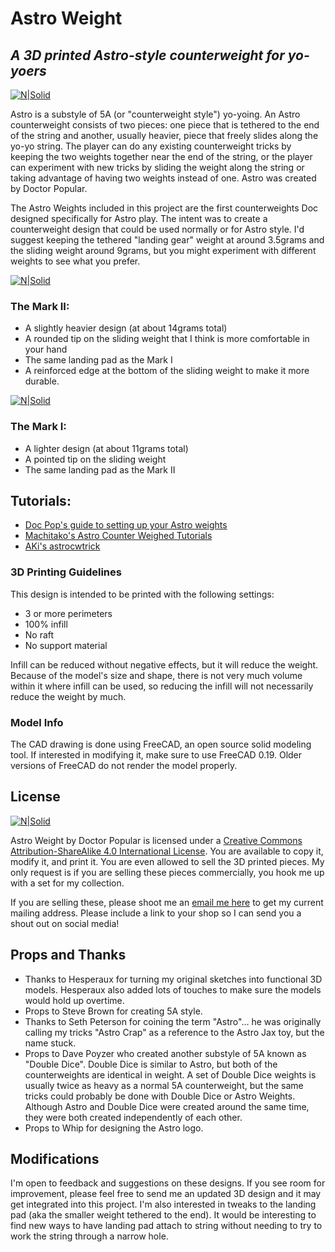 # Astro Weight
## _A 3D printed Astro-style counterweight for yo-yoers_
[![N|Solid](https://doctorpopular.com/wp-content/uploads/2021/04/astro-logo.jpg)](http://doctorpopular.com/)

Astro is a substyle of 5A (or "counterweight style") yo-yoing. An Astro counterweight consists of two pieces: one piece that is tethered to the end of the string and another, usually heavier, piece that freely slides along the yo-yo string. The player can do any existing counterweight tricks by keeping the two weights together near the end of the string, or the player can experiment with new tricks by sliding the weight along the string or taking advantage of having two weights instead of one. Astro was created by Doctor Popular.

The Astro Weights included in this project are the first counterweights Doc designed specifically for Astro play. The intent was to create a counterweight design that could be used normally or for Astro style. I'd suggest keeping the tethered "landing gear" weight at around 3.5grams and the sliding weight around 9grams, but you might experiment with different weights to see what you prefer. 

[![N|Solid](https://doctorpopular.com/wp-content/uploads/2021/04/astro-mark-II-sketch.jpg)](http://doctorpopular.com/)

### The Mark II:
- A slightly heavier design (at about 14grams total)
- A rounded tip on the sliding weight that I think is more comfortable in your hand
- The same landing pad as the Mark I
- A reinforced edge at the bottom of the sliding weight to make it more durable.

[![N|Solid](https://doctorpopular.com/wp-content/uploads/2021/04/astro-mark-I-sketch.jpg)](http://doctorpopular.com/)

### The Mark I:
- A lighter design (at about 11grams total)
- A pointed tip on the sliding weight
- The same landing pad as the Mark II

## Tutorials:
- [Doc Pop's guide to setting up your Astro weights](https://youtu.be/wQupSLYuWQs)
- [Machitako's Astro Counter Weighed Tutorials](https://www.youtube.com/playlist?list=PLLrHQBQFp_ZvTVTo8tXJSLU38VtYvn79C)
- [AKi's astrocwtrick](https://www.youtube.com/playlist?list=PLhjLHjTw39DduBlBimCz5aYBEVQA1N66R)

### 3D Printing Guidelines
This design is intended to be printed with the following settings:
- 3 or more perimeters
- 100% infill
- No raft
- No support material

Infill can be reduced without negative effects, but it will reduce the weight. Because of the model's size and shape, there is not very much volume within it where infill can be used, so reducing the infill will not necessarily reduce the weight by much.

### Model Info
The CAD drawing is done using FreeCAD, an open source solid modeling tool. If interested in modifying it, make sure to use FreeCAD 0.19. Older versions of FreeCAD do not render the model properly.

## License
[![N|Solid](https://i.creativecommons.org/l/by-sa/4.0/88x31.png)](http://creativecommons.org/licenses/by-sa/4.0/)


Astro Weight by Doctor Popular is licensed under a [Creative Commons Attribution-ShareAlike 4.0 International License](http://creativecommons.org/licenses/by-sa/4.0/). You are available to copy it, modify it, and print it. You are even allowed to sell the 3D printed pieces. My only request is if you are selling these pieces commercially, you hook me up with a set for my collection.

If you are selling these, please shoot me an [email me here](mailto:doc@doctorpopular.com) to get my current mailing address. Please include a link to your shop so I can send you a shout out on social media!

## Props and Thanks

- Thanks to Hesperaux for turning my original sketches into functional 3D models. Hesperaux also added lots of touches to make sure the models would hold up overtime. 
- Props to Steve Brown for creating 5A style.
- Thanks to Seth Peterson for coining the term "Astro"... he was originally calling my tricks "Astro Crap" as a reference to the Astro Jax toy, but the name stuck. 
- Props to Dave Poyzer who created another substyle of 5A known as "Double Dice". Double Dice is similar to Astro, but both of the counterweights are identical in weight. A set of Double Dice weights is usually twice as heavy as a normal 5A counterweight, but the same tricks could probably be done with Double Dice or Astro Weights. Although Astro and Double Dice were created around the same time, they were both created independently of each other. 
- Props to Whip for designing the Astro logo.

## Modifications

I'm open to feedback and suggestions on these designs. If you see room for improvement, please feel free to send me an updated 3D design and it may get integrated into this project. I'm also interested in tweaks to the landing pad (aka the smaller weight tethered to the end). It would be interesting to find new ways to have landing pad attach to string without needing to try to work the string through a narrow hole. 
